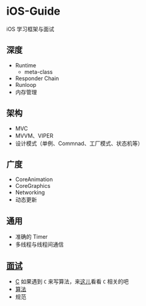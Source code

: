 # iOS-Guide
iOS 学习框架与面试

## 深度
-   Runtime
    +   meta-class
-   Responder Chain
-   Runloop
-   内存管理

## 架构
-   MVC
-   MVVM、VIPER
-   设计模式（单例、Commnad、工厂模式、状态机等）

## 广度
-   CoreAnimation
-   CoreGraphics
-   Networking
-   动态更新

## 通用
-   准确的 Timer
-   多线程与线程间通信

## [面试](Interview/Overview.md)
-   [C](https://github.com/shjborage/C) 如果遇到 `C` 来写算法，来[这儿](https://github.com/shjborage/C)看看 `C` 相关的吧
-   [算法](Interview/Algorithm.md)
-   规范
